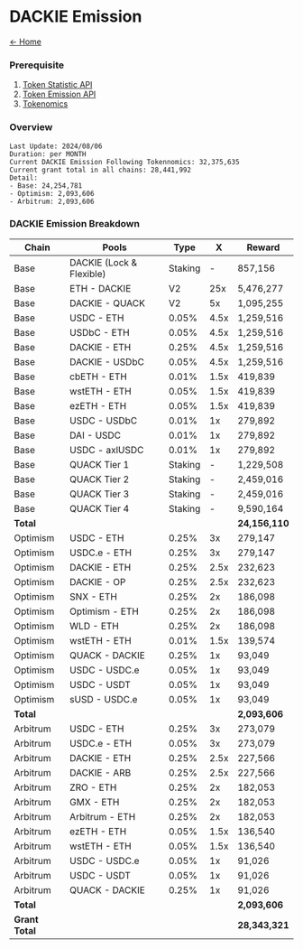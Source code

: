 # DACKIE Emission

[← Home](../README.md)

### Prerequisite
1. [Token Statistic API](https://analytics-api.dackieswap.xyz/api/dackie-statistics)
2. [Token Emission API](https://analytics-api.dackieswap.xyz/api/dackie-emission)
3. [Tokenomics](https://docs.dackieswap.xyz/dackie-and-quack/tokenomics/quack-tokenomics)

### Overview

```
Last Update: 2024/08/06
Duration: per MONTH
Current DACKIE Emission Following Tokennomics: 32,375,635
Current grant total in all chains: 28,441,992
Detail:
- Base: 24,254,781
- Optimism: 2,093,606
- Arbitrum: 2,093,606
```

### DACKIE Emission Breakdown

| Chain           | Pools                    | Type    | X    | Reward         |
|-----------------|--------------------------|---------|------|----------------|
| Base            | DACKIE (Lock & Flexible) | Staking | -    | 857,156        |
| Base            | ETH - DACKIE             | V2      | 25x  | 5,476,277      |
| Base            | DACKIE - QUACK           | V2      | 5x   | 1,095,255      |
| Base            | USDC - ETH               | 0.05%   | 4.5x | 1,259,516      |
| Base            | USDbC - ETH              | 0.05%   | 4.5x | 1,259,516      |
| Base            | DACKIE - ETH             | 0.25%   | 4.5x | 1,259,516      |
| Base            | DACKIE - USDbC           | 0.05%   | 4.5x | 1,259,516      |
| Base            | cbETH - ETH              | 0.01%   | 1.5x | 419,839        |
| Base            | wstETH - ETH             | 0.05%   | 1.5x | 419,839        |
| Base            | ezETH - ETH              | 0.05%   | 1.5x | 419,839        |
| Base            | USDC - USDbC             | 0.01%   | 1x   | 279,892        |
| Base            | DAI - USDC               | 0.01%   | 1x   | 279,892        |
| Base            | USDC - axlUSDC           | 0.01%   | 1x   | 279,892        |
| Base            | QUACK Tier 1             | Staking | -    | 1,229,508      |
| Base            | QUACK Tier 2             | Staking | -    | 2,459,016      |
| Base            | QUACK Tier 3             | Staking | -    | 2,459,016      |
| Base            | QUACK Tier 4             | Staking | -    | 9,590,164      |
| **Total**       |                          |         |      | **24,156,110** |
| Optimism        | USDC - ETH               | 0.25%   | 3x   | 279,147        |
| Optimism        | USDC.e - ETH             | 0.25%   | 3x   | 279,147        |
| Optimism        | DACKIE - ETH             | 0.25%   | 2.5x | 232,623        |
| Optimism        | DACKIE - OP              | 0.25%   | 2.5x | 232,623        |
| Optimism        | SNX - ETH                | 0.25%   | 2x   | 186,098        |
| Optimism        | Optimism - ETH           | 0.25%   | 2x   | 186,098        |
| Optimism        | WLD - ETH                | 0.25%   | 2x   | 186,098        |
| Optimism        | wstETH - ETH             | 0.01%   | 1.5x | 139,574        |
| Optimism        | QUACK - DACKIE           | 0.25%   | 1x   | 93,049         |
| Optimism        | USDC - USDC.e            | 0.05%   | 1x   | 93,049         |
| Optimism        | USDC - USDT              | 0.05%   | 1x   | 93,049         |
| Optimism        | sUSD - USDC.e            | 0.05%   | 1x   | 93,049         |
| **Total**       |                          |         |      | **2,093,606**  |
| Arbitrum        | USDC - ETH               | 0.25%   | 3x   | 273,079        |
| Arbitrum        | USDC.e - ETH             | 0.05%   | 3x   | 273,079        |
| Arbitrum        | DACKIE - ETH             | 0.25%   | 2.5x | 227,566        |
| Arbitrum        | DACKIE - ARB             | 0.25%   | 2.5x | 227,566        |
| Arbitrum        | ZRO - ETH                | 0.25%   | 2x   | 182,053        |
| Arbitrum        | GMX - ETH                | 0.25%   | 2x   | 182,053        |
| Arbitrum        | Arbitrum - ETH           | 0.25%   | 2x   | 182,053        |
| Arbitrum        | ezETH - ETH              | 0.05%   | 1.5x | 136,540        |
| Arbitrum        | wstETH - ETH             | 0.05%   | 1.5x | 136,540        |
| Arbitrum        | USDC - USDC.e            | 0.05%   | 1x   | 91,026         |
| Arbitrum        | USDC - USDT              | 0.05%   | 1x   | 91,026         |
| Arbitrum        | QUACK - DACKIE           | 0.25%   | 1x   | 91,026         |
| **Total**       |                          |         |      | **2,093,606**  |
| **Grant Total** |                          |         |      | **28,343,321** |